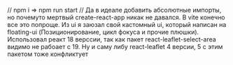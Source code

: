 // npm i => npm run start //
Да в идеале добавить абсолютные импорты, но почемуто мертвый create-react-app никак не давался. В vite конечно все это попроще. Из ui я заюзал свой кастомный ui, который написан на floating-ui (Позиционирование, цикл фокуса и прочие плюшки). Использовал реакт 18 верссии, так как пакет react-leaflet-select-area видимо не рабоает с 19. Ну и саму либу react-leaflet 4 версии, 5 с этим пакетом тоже конфликтует 




